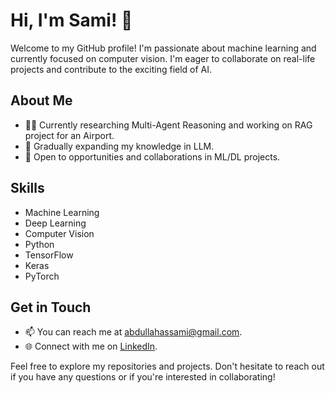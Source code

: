 # Hi, I'm Sami! 👋

Welcome to my GitHub profile! I'm passionate about machine learning and currently focused on computer vision. I'm eager to collaborate on real-life projects and contribute to the exciting field of AI.

## About Me

- 👨‍💻 Currently researching Multi-Agent Reasoning and working on RAG project for an Airport.
- 🌱 Gradually expanding my knowledge in LLM.
- 💼 Open to opportunities and collaborations in ML/DL projects.


## Skills

- Machine Learning
- Deep Learning
- Computer Vision
- Python
- TensorFlow
- Keras
- PyTorch

## Get in Touch

- 📫 You can reach me at [abdullahassami@gmail.com](mailto:abdullahassami@gmail.com).
- 🌐 Connect with me on [LinkedIn](https://www.linkedin.com/in/abdullah-as-sami-6a3aa61b9/).

Feel free to explore my repositories and projects. Don't hesitate to reach out if you have any questions or if you're interested in collaborating!

<!---
sami10644/sami10644 is a ✨ special ✨ repository because its `README.md` (this file) appears on your GitHub profile.
You can click the Preview link to take a look at your changes.
--->
